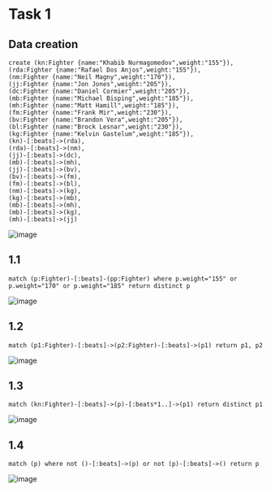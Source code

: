# Task 1
## Data creation
```
create (kn:Fighter {name:"Khabib Nurmagomedov",weight:"155"}),
(rda:Fighter {name:"Rafael Dos Anjos",weight:"155"}),
(nm:Fighter {name:"Neil Magny",weight:"170"}),
(jj:Fighter {name:"Jon Jones",weight:"205"}),
(dc:Fighter {name:"Daniel Cormier",weight:"205"}),
(mb:Fighter {name:"Michael Bisping",weight:"185"}),
(mh:Fighter {name:"Matt Hamill",weight:"185"}),
(fm:Fighter {name:"Frank Mir",weight:"230"}),
(bv:Fighter {name:"Brandon Vera",weight:"205"}),
(bl:Fighter {name:"Brock Lesnar",weight:"230"}),
(kg:Fighter {name:"Kelvin Gastelum",weight:"185"}),
(kn)-[:beats]->(rda),
(rda)-[:beats]->(nm),
(jj)-[:beats]->(dc),
(mb)-[:beats]->(mh),
(jj)-[:beats]->(bv),
(bv)-[:beats]->(fm),
(fm)-[:beats]->(bl),
(nm)-[:beats]->(kg),
(kg)-[:beats]->(mb),
(mb)-[:beats]->(mh),
(mb)-[:beats]->(kg),
(mh)-[:beats]->(jj)
```
![image](https://user-images.githubusercontent.com/54617201/165946036-fc06f3a9-2fcd-403d-8d96-d7206e35741a.png)

## 1.1
```
match (p:Fighter)-[:beats]-(pp:Fighter) where p.weight="155" or p.weight="170" or p.weight="185" return distinct p
```
![image](https://user-images.githubusercontent.com/54617201/165946982-48483e83-e33c-491a-98bd-d92e76661370.png)

## 1.2
```
match (p1:Fighter)-[:beats]->(p2:Fighter)-[:beats]->(p1) return p1, p2
```
![image](https://user-images.githubusercontent.com/54617201/165948689-85b2da14-967b-411a-935e-7eeb059d9ec8.png)

## 1.3
```
match (kn:Fighter)-[:beats]->(p)-[:beats*1..]->(p1) return distinct p1
```
![image](https://user-images.githubusercontent.com/54617201/165950215-730e7d6a-089e-4c7c-b857-0593c85f83ea.png)

## 1.4
```
match (p) where not ()-[:beats]->(p) or not (p)-[:beats]->() return p
```
![image](https://user-images.githubusercontent.com/54617201/165954581-ef50aef3-143f-457f-b0ad-56f8f9ac31ac.png)
